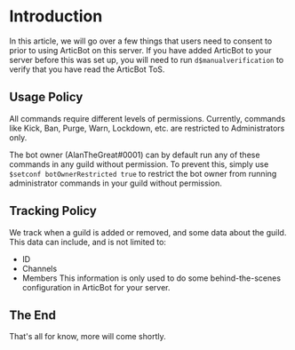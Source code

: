 # Introduction
In this article, we will go over a few things that users need to consent to prior to using ArticBot on this server. If you have added ArticBot to your server before this was set up, you will need to run `d$manualverification` to verify that you have read the ArticBot ToS.

## Usage Policy
All commands require different levels of permissions. Currently, commands like Kick, Ban, Purge, Warn, Lockdown, etc. are restricted to Administrators only.

The bot owner (AlanTheGreat#0001) can by default run any of these commands in any guild without permission. To prevent this, simply use `$setconf botOwnerRestricted true` to restrict the bot owner from running administrator commands in your guild without permission.

## Tracking Policy
We track when a guild is added or removed, and some data about the guild. This data can include, and is not limited to:
  - ID
  - Channels
  - Members
 This information is only used to do some behind-the-scenes configuration in ArticBot for your server.
 
 ## The End
 That's all for know, more will come shortly.
